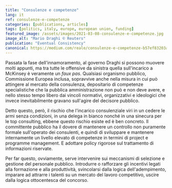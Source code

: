 ```yaml
---
title: "Consulenze e competenze"
lang: it
ref: consulenze-e-competenze
categories: [publications, articles]
tags: [politics, italy, europe, european union, funding]
featured_image: /assets/images/2021-03-08-consulenze-e-competenze.jpg
image_alt: "Mario Draghi © Reuters"
publication: "Eventual Consistency"
canonical: https://medium.com/reale/consulenze-e-competenze-b57ef83203a9
---
```


Passata la fase dell'innamoramento, al governo Draghi si possono muovere molti
appunti, ma tra tutte le offensive da sinistra quella sull'incarico a McKinsey
è veramente un *faux pas*. Qualsiasi organismo pubblico, Commissione Europea
inclusa, sopravvive anche nella misura in cui può attingere al mercato della
consulenza, depositario di competenze specialistiche che la pubblica
amministrazione non può e non deve avere, e nello stesso tempo libero dai
vincoli normativi, organizzativi e ideologici che invece inevitabilmente
gravano sull'agire del decisore pubblico.

Detto questo, però, il rischio che l'incarico consulenziale viri in un cedere
le armi senza condizioni, in una delega in bianco nonché in una sinecura per le
top consulting, ebbene questo rischio esiste ed è ben concreto. Il committente
pubblico ha il dovere di mantenere un controllo non puramente formale
sull'operato dei consulenti, e quindi di sviluppare e mantenere internamente un
livello elevato di competenze in termini di project e programme management. E
adottare policy rigorose sul trattamento di informazioni riservate.

Per far questo, ovviamente, serve intervenire sui meccanismi di selezione e
gestione del personale pubblico. Introdurre o rafforzare gli incentivi legati
alla formazione e alla produttività, svincolarsi dalla logica dell'adempimento,
imparare ad attrarre i talenti su un mercato del lavoro competitivo, uscire
dalla logica ottocentesca del concorso.
